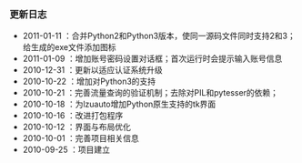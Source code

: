 ### 更新日志 ###
  * 2011-01-11 ：合并Python2和Python3版本，使同一源码文件同时支持2和3；给生成的exe文件添加图标
  * 2011-01-09 ：增加账号密码设置对话框；首次运行时会提示输入账号信息
  * 2010-12-31 ：更新以适应认证系统升级
  * 2010-10-22 ：增加对Python3的支持
  * 2010-10-21 ：完善流量查询的验证机制；去除对PIL和pytesser的依赖；
  * 2010-10-18 ：为lzuauto增加Python原生支持的tk界面
  * 2010-10-16 ：改进打包程序
  * 2010-10-12 ：界面与布局优化
  * 2010-10-01 ：完善项目相关信息
  * 2010-09-25 ：项目建立